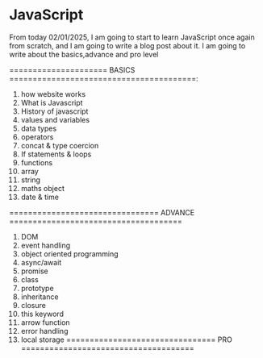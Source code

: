 # JavaScript

From today 02/01/2025, I am going to start to learn JavaScript once again from scratch,
and I am going to write a blog post about it. I am going to write about the basics,advance  and pro level 

===================== BASICS ========================================:
1. how website works
2. What is Javascript
3. History of javascript
4. values and variables
5. data types
6. operators
7. concat & type coercion
8. If statements & loops
9. functions
10. array
11. string
12. maths object
13. date & time

================================ ADVANCE =====================================
1. DOM
2. event handling
3. object oriented programming
4. async/await
5. promise
6. class
7. prototype
8. inheritance
9. closure
10. this keyword
11. arrow function
12. error handling
13. local storage
================================ PRO =====================================
